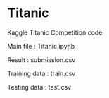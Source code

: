 # Titanic
Kaggle Titanic Competition code

Main file : Titanic.ipynb

Result : submission.csv

Training data : train.csv

Testing data : test.csv

